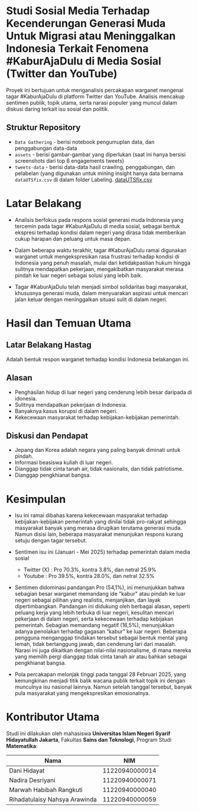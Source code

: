# Studi Sosial Media Terhadap Kecenderungan Generasi Muda Untuk Migrasi atau Meninggalkan Indonesia Terkait Fenomena #KaburAjaDulu di Media Sosial (Twitter dan YouTube)

Proyek ini bertujuan untuk menganalisis percakapan warganet mengenai tagar #KaburAjaDulu di platform Twitter dan YouTube. Analisis mencakup sentimen publik, topik utama, serta narasi populer yang muncul dalam diskusi daring terkait isu sosial dan politik.

## Struktur Repository
- `Data Gathering` - berisi notebook pengumuplan data, dan penggabungan data-data
- `assets` -  berisi gambar-gambar yang diperlukan (saat ini hanya bersisi screenshots dari top 6 engagements tweets)
- `tweets-data` - berisi data-data hasil crawling, penggabungan, dan pelabelan (yang digunakan untuk mining insight hanya data bernama `dataUTSfix.csv` di dalam folder Labeling. [dataUTSfix.csv](tweets-data/Labeling/dataUTSfix.csv)

  
# Latar Belakang
- Analisis berfokus pada respons sosial generasi muda  Indonesia yang tercemin pada tagar #KaburAjaDulu di media sosial, sebagai bentuk ekspresi terhadap kondisi dalam negeri yang dirasa tidak memberikan cukup harapan dan peluang untuk masa depan. 

- Dalam beberapa waktu terakhir, tagar #KaburAjaDulu ramai digunakan warganet untuk mengekspresikan rasa frustrasi terhadap kondisi di Indonesia yang penuh masalah, mulai dari ketidakpastian hukum hingga sulitnya mendapatkan pekerjaan, mengakibatkan masyarakat merasa pindah ke luar negeri sebagai solusi yang lebih baik.

- Tagar #KaburAjaDulu telah menjadi simbol solidaritas bagi masyarakat, khususnya generasi muda, dalam menyuarakan aspirasi untuk mencari jalan keluar dengan meninggalkan situasi sulit di dalam negeri.

# Hasil dan Temuan Utama

## Latar Belakang Hastag
Adalah bentuk respon warganet terhadap kondisi Indonesia belakangan ini.

## Alasan
- Penghasilan hidup di luar negeri yang cenderung lebih besar daripada di idonesia.
- Sulitnya mendapatkan pekerjaan di Indonesia.
- Banyaknya kasus korupsi di dalam negeri.
- Kekecewaan masyarakat terhadap kebijakan-kebijakan pemerintah.

## Diskusi dan Pendapat
- Jepang dan Korea adalah negara yang paling banyak diminati untuk pindah.
- Informasi beasiswa kuliah di luar negeri.
- Dianggap tidak cinta tanah air, tidak nasionalis, dan tidak patriotisme.
- Dianggap pengkhianat bangsa.

# Kesimpulan
- Isu ini ramai dibahas karena kekecewaan masyarakat terhadap kebijakan-kebijakan pemerintah yang dinilai tidak pro-rakyat sehingga masyarakat banyak yang merasa dirugikan terutama generasi muda. Namun disisi lain, beberapa masyarakat menunjukan respons kurang setuju dengan tagar tersebut.

- Sentimen isu ini (Januari - Mei 2025) terhadap pemerintah dalam media sosial
    - Twitter (X) : Pro 70.3%, kontra 3.8%, dan netral 25.9%
    - Youtube      : Pro 39.5%, kontra 28.0%, dan netral 32.5% 

- Sentimen didominasi pandangan Pro (54,1%), ini menunjukkan bahwa sebagian besar warganet memandang ide "kabur" atau pindah ke luar negeri sebagai pilihan yang realistis, menjanjikan, dan layak dipertimbangkan. Pandangan ini didukung oleh berbagai alasan, seperti peluang kerja yang lebih terbuka di luar negeri, kesulitan mencari pekerjaan di dalam negeri, serta kekecewaan terhadap kebijakan pemerintah. Sebagian memandang negatif (16,5%), menunjukkan adanya penolakan terhadap gagasan “kabur” ke luar negeri. Beberapa pengguna menganggap tindakan tersebut sebagai bentuk mental yang lemah, tidak bertanggung jawab, dan cenderung lari dari masalah. Narasi ini juga dikaitkan dengan nilai-nilai nasionalisme, di mana mereka yang memilih pergi dianggap tidak cinta tanah air atau bahkan sebagai pengkhianat bangsa.

- Pola percakapan melonjak tinggi pada tanggal 28 Februari 2025, yang kemungkinan menjadi titik balik wacana publik terkait topik ini dengan munculnya isu nasional lainnya. Namun setelah tanggal tersebut, banyak pula masyarakat yang mengekspresikan emosionalnya.

# Kontributor Utama
Studi ini dilakukan oleh mahasiswa **Universitas Islam Negeri Syarif Hidayatullah Jakarta**, Fakultas **Sains dan Teknologi**, Program Studi **Matematika**:  

| Nama                          | NIM            |
| ----------------------------- | -------------- |
| Dani Hidayat                  | 11220940000014 |
| Nadira Desriyani              | 11220940000071 |
| Marwah Habibah Rangkuti       | 11220940000040 |
| Rihadatulaisy Nahsya Arawinda | 11220940000059 |

